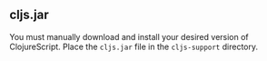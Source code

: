 ## cljs.jar
You must manually download and install your desired version of ClojureScript. Place the `cljs.jar` file in the `cljs-support` directory.
